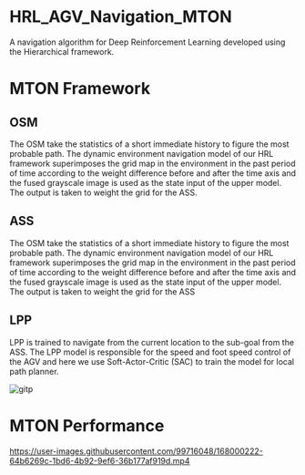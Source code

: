 # HRL_AGV_Navigation_MTON
A navigation algorithm for Deep Reinforcement Learning developed using the Hierarchical framework.

# MTON Framework
## OSM
The OSM take the statistics of a short immediate history to figure the most  probable path. The dynamic environment navigation model of our HRL framework superimposes the grid map in the environment in the past period of time according to the weight difference before and after the time axis and the fused grayscale image is used as the state input of the upper model. The output is taken to weight the grid for the ASS.
## ASS
The OSM take the statistics of a short immediate history to figure the most probable path. The dynamic environment navigation model of our HRL framework superimposes the grid map in the environment in the past period of time according to the weight difference before and after the time axis and the fused grayscale image is used as the state input of the upper model. The output is taken to weight the grid for the ASS
## LPP
LPP is trained to navigate from the current location to the sub-goal from the ASS. The LPP model is responsible for the speed and foot speed control of the AGV and here we use Soft-Actor-Critic (SAC) to train the model for local path planner.  

![gitp](https://user-images.githubusercontent.com/99716048/167999878-f1f41c1e-9cce-47dc-9e83-ff74dc5c0e2b.png)  

# MTON Performance
https://user-images.githubusercontent.com/99716048/168000222-64b6269c-1bd6-4b92-9ef6-36b177af919d.mp4
